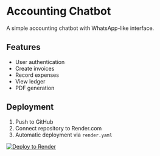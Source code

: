 # Accounting Chatbot

A simple accounting chatbot with WhatsApp-like interface.

## Features
- User authentication
- Create invoices
- Record expenses
- View ledger
- PDF generation

## Deployment

1. Push to GitHub
2. Connect repository to Render.com
3. Automatic deployment via `render.yaml`

[![Deploy to Render](https://render.com/images/deploy-to-render-button.svg)](https://render.com/deploy)
